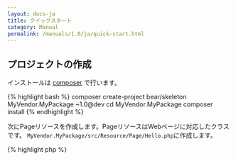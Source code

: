 ```yaml
---
layout: docs-ja
title: クイックスタート
category: Manual
permalink: /manuals/1.0/ja/quick-start.html
---
```


## プロジェクトの作成

インストールは [composer](http://getcomposer.org) で行います。

{% highlight bash %}
composer create-project bear/skeleton MyVendor.MyPackage ~1.0@dev
cd MyVendor.MyPackage
composer install
{% endhighlight %}

次にPageリソースを作成します。PageリソースはWebページに対応したクラスです。 `MyVendor.MyPackage/src/Resource/Page/Hello.php`に作成します。

{% highlight php %}
<?php

namespace MyVendor\MyPackage\Resource\Page;

use BEAR\Resource\ResourceObject;

class Hello extends ResourceObject
{
    public function onGet($name = 'BEAR.Sunday')
    {
        $this['greeting'] = 'Hello ' . $name;

        return $this;
    }
}
{% endhighlight %}

このページはGETメソッドでリクエストされると`Hello`と`$_GET['name']`文字列を連結して`greeting`にセットします。
作成したアプリケーションはコンソールでもWebサーバーでも動作します。

{% highlight bash %}
php bootstrap/web.php get /hello
php bootstrap/web.php get '/hello?name=World'

200 OK
Content-Type: application/hal+json

{
    "greeting": "Hello World",
    "_links": {
        "self": {
            "href": "/hello?name=World"
        }
    }
}
{% endhighlight %}

次にPHPのビルトインウェブサーバを起動してみましょう。

{% highlight bash %}
php -S 127.0.0.1:8080 var/www/index.php
{% endhighlight %}

ブラウザで http://127.0.0.1:8080/hello にアクセスすると、`{"greeting": "Hello BEAR.Sunday"}` と表示されます。
